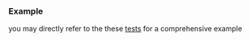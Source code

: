 

### Example

you may directly refer to the these [tests](https://github.com/iapicca/yak_packages/tree/master/packages/yak_test/test/extension/yak_runner) for a comprehensive example
